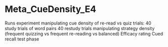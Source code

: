 # Meta_CueDensity_E4
Runs experiment manipulating cue density of re-read vs quiz trials:
40 study trials of word pairs
40 restudy trials manipulating strategy density (frequent quizzing vs frequent re-reading vs balanced)
Efficacy rating
Cued recall test phase
